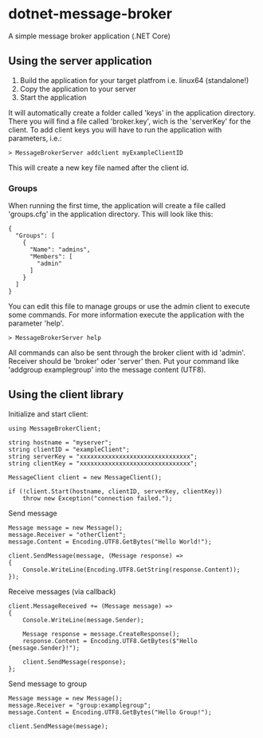 # dotnet-message-broker
A simple message broker application (.NET Core)

## Using the server application
1. Build the application for your target platfrom i.e. linux64 (standalone!)
2. Copy the application to your server
3. Start the application

It will automatically create a folder called 'keys' in the application directory.
There you will find a file called 'broker.key', wich is the 'serverKey' for the client.
To add client keys you will have to run the application with parameters, i.e.:
```
> MessageBrokerServer addclient myExampleClientID
```
This will create a new key file named after the client id.

### Groups
When running the first time, the application will create a file called 'groups.cfg' in the application directory.
This will look like this:

```
{
  "Groups": [
    {
      "Name": "admins",
      "Members": [
        "admin"
      ]
    }
  ]
}
```

You can edit this file to manage groups or use the admin client to execute some commands.
For more information execute the application with the parameter 'help'.

```
> MessageBrokerServer help
```
All commands can also be sent through the broker client with id 'admin'.
Receiver should be 'broker' oder 'server' then.
Put your command like 'addgroup examplegroup' into the message content (UTF8).

## Using the client library

Initialize and start client:
```
using MessageBrokerClient;

string hostname = "myserver";
string clientID = "exampleClient";
string serverKey = "xxxxxxxxxxxxxxxxxxxxxxxxxxxxxxx";
string clientKey = "xxxxxxxxxxxxxxxxxxxxxxxxxxxxxxx";

MessageClient client = new MessageClient();

if (!client.Start(hostname, clientID, serverKey, clientKey))
    throw new Exception("connection failed.");
```

Send message
```
Message message = new Message();
message.Receiver = "otherClient";
message.Content = Encoding.UTF8.GetBytes("Hello World!");

client.SendMessage(message, (Message response) =>
{
    Console.WriteLine(Encoding.UTF8.GetString(response.Content));
});
```

Receive messages (via callback)
```
client.MessageReceived += (Message message) =>
{
    Console.WriteLine(message.Sender);

    Message response = message.CreateResponse();
    response.Content = Encoding.UTF8.GetBytes($"Hello {message.Sender}!");

    client.SendMessage(response);
};
```

Send message to group
```
Message message = new Message();
message.Receiver = "group:examplegroup";
message.Content = Encoding.UTF8.GetBytes("Hello Group!");

client.SendMessage(message);
```
